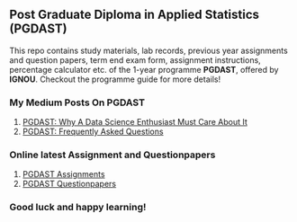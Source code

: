 ## Post Graduate Diploma in Applied Statistics (PGDAST)

This repo contains study materials, lab records, previous year assignments and question papers, term end exam form, assignment instructions, percentage calculator etc. of the 1-year programme **PGDAST**, offered by **IGNOU**. Checkout the programme guide for more details!

### My Medium Posts On PGDAST
1. [PGDAST: Why A Data Science Enthusiast Must Care About It](https://medium.com/@akshaychandra21/db44bb8bd4e8)
2. [PGDAST: Frequently Asked Questions](https://medium.com/@akshaychandra21/c5be9cdb578b)

### Online latest Assignment and Questionpapers
1. [PGDAST Assignments](https://webservices.ignou.ac.in/assignments/PGDAST/)
2. [PGDAST Questionpapers](https://webservices.ignou.ac.in/Pre-Question/)

### Good luck and happy learning!
